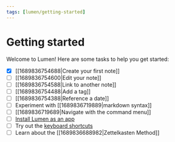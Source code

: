```yaml
---
tags: [lumen/getting-started]
---
```


# Getting started

Welcome to Lumen! Here are some tasks to help you get started:

- [x] [[1689836754688|Create your first note]]
- [ ] [[1689836754600|Edit your note]]
- [ ] [[1689836754588|Link to another note]]
- [ ] [[1689836754488|Add a tag]]
- [ ] [[1689836754388|Reference a date]]
- [ ] Experiment with [[1689836719889|markdown syntax]]
- [ ] [[1689836719689|Navigate with the command menu]]
- [ ] [Install Lumen as an app](https://www.cdc.gov/niosh/mining/content/hearingloss/installPWA.html)
- [ ] Try out the [keyboard shortcuts](https://uselumen.com/keyboard-shortcuts)
- [ ] Learn about the [[1689836688982|Zettelkasten Method]]
